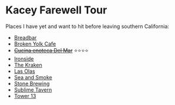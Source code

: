 Kacey Farewell Tour
===================

Places I have yet and want to hit before leaving southern California:

- [Breadbar](http://www.breadbar.net)
- [Broken Yolk Cafe](http://thebrokenyolkcafe.com)
- ~~[Cucina enoteca Del Mar](http://www.urbankitchengroup.com)~~ :star::star::star::star:
- [Ironside](http://ironsidefishandoyster.com)
- [The Kraken](https://plus.google.com/104568785310408188699/about?hl=en&gl=us)
- [Las Olas](http://www.lasolasmex.com)
- [Sea and Smoke](http://seaandsmoke.com)
- [Stone Brewing](http://www.stonebrewing.com)
- [Sublime Tavern](http://sublimetavern.com/home/)
- [Tower 13](http://www.tower13.com/events/)

